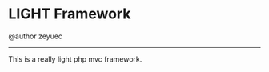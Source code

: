 LIGHT Framework
=============
@author zeyuec
____________________

This is a really light php mvc framework. 
